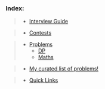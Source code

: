 ### Index:

> - [Interview Guide](https://github.com/anicksaha/leetcode/blob/master/resources/md-files/interview-guide.md)

> - [Contests](https://github.com/anicksaha/leetcode/blob/master/resources/md-files/contests.md)

> - [Problems](https://github.com/anicksaha/leetcode/blob/master/resources/md-files/problems.md)
>   * [DP](https://github.com/anicksaha/leetcode/blob/master/resources/md-files/dp.md)
>   * [Maths](https://github.com/anicksaha/leetcode/blob/master/resources/md-files/maths.md)

> - [My curated list of problems!](https://github.com/anicksaha/leetcode/blob/master/resources/md-files/leetcode-me.md)

> - [Quick Links](https://github.com/anicksaha/leetcode/blob/master/md-files/quick-links.md)


